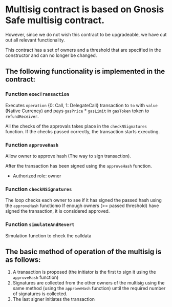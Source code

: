 # Multisig contract is based on Gnosis Safe multisig contract.
However, since we do not wish this contract to be upgradeable, we have cut out all relevant functionality.

This contract has a set of owners and a threshold that are specified in the constructor and can no longer be changed.

## The following functionality is implemented in the contract:

### Function `execTransaction`
Executes `operation` {0: Call, 1: DelegateCall} transaction to `to` with `value` (Native Currency) and pays `gasPrice` * `gasLimit` in `gasToken` token to `refundReceiver`.

All the checks of the approvals takes place in the `checkNSignatures` function.
If the checks passed correctly, the transaction starts executing.

### Function `approveHash`
Allow owner to approve hash (The way to sign transaction).

After the transaction has been signed using the `approveHash` function.

- Authorized role: owner

### Function `checkNSignatures`

The loop checks each owner to see if it has signed the passed hash using the `approveHash` functionю
If enough owners (>= passed threshold) have signed the transaction, it is considered approved.

### Function `simulateAndRevert`
Simulation function to check the calldata

## The basic method of operation of the multisig is as follows:
1) A transaction is proposed (the initiator is the first to sign it using the `approveHash` function)
2) Signatures are collected from the other owners of the multisig using the same method (using the `approveHash` function) until the required number of signatures is collected.
3) The last signer initiates the transaction
